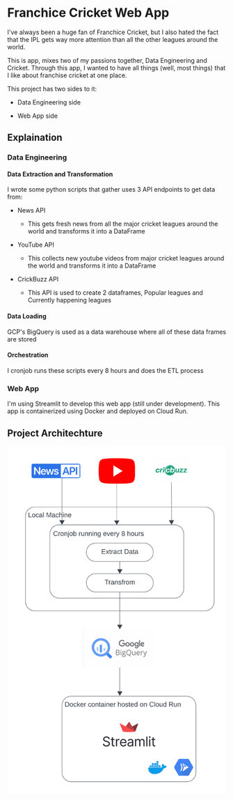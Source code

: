 # Franchice Cricket Web App 

I've always been a huge fan of Franchice Cricket, but I also hated the fact that the IPL gets way more attention than all the other leagues around the world. 

This is app, mixes two of my passions together, Data Engineering and Cricket. Through this app, I wanted to have all things (well, most things) that I like about franchise cricket at one place. 

This project has two sides to it:

- Data Engineering side

- Web App side 

## Explaination
### Data Engineering 

#### Data Extraction and Transformation

I wrote some python scripts that gather uses 3 API endpoints to get data from:

- News API
    - This gets fresh news from all the major cricket leagues around the world and transforms it into a DataFrame 

- YouTube API
    - This collects new youtube videos from major cricket leagues around the world and transforms it into a DataFrame

- CrickBuzz API 
    - This API is used to create 2 dataframes, Popular leagues and Currently happening leagues

#### Data Loading 

GCP's BigQuery is used as a data warehouse where all of these data frames are stored 

#### Orchestration 

I cronjob runs these scripts every 8 hours and does the ETL process 

### Web App 

I'm using Streamlit to develop this web app (still under development). This app is containerized using Docker and deployed on Cloud Run. 


## Project Architechture 

![Project Architechture](./images/franchiseCricArchDiagram.png)